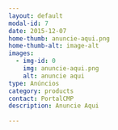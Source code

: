 ```yaml
---
layout: default
modal-id: 7
date: 2015-12-07
home-thumb: anuncie-aqui.png
home-thumb-alt: image-alt
images:
  - img-id: 0
    img: anuncie-aqui.png
    alt: anuncie aqui
type: Anúncios
category: products
contact: PortalCMP
description: Anuncie Aqui
 
---
```

